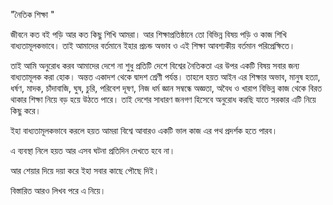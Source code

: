 "নৈতিক শিক্ষা "

জীবনে কত বই পড়ি আর কত কিছু শিখি আমরা। আর শিক্ষাপ্রতিষ্ঠানে তো বিভিন্ন বিষয় পড়ি ও কাজ শিখি বাধ্যতামূলকভাবে। তাই আমাদের বর্তমানে ইহার প্রচন্ড অভাব ও এই শিক্ষা আবশ্যকীয় বর্তমান পরিপ্রেক্ষিতে।
তাই আমি অনুরোধ করব আমাদের দেশে না শুধু প্রতিটি দেশে বিশ্বের নৈতিকতা এর উপর একটি বিষয় সবার জন্য বাধ্যতামূলক করা হোক। অন্তত একাদশ থেকে দ্বাদশ শ্রেণী পর্যন্ত। তাহলে হয়ত আইন এর শিক্ষার অভাব, মানুষ হত্যা, ধর্ষণ, মাদক, চাঁদাবাজি, ঘুষ, চুরি, পরিবেশ দূষণ, নিজ ধর্ম জ্ঞান সম্বন্ধে অজ্ঞতা, অবৈধ ও খারাপ বিভিন্ন কাজ থেকে বিরত থাকার শিক্ষা নিয়ে বড় হয়ে উঠতে পারে। তাই দেশের সাধারণ জনগণ হিসেবে অনুরোধ করছি যাতে সরকার এটি নিয়ে কিছু করে।
ইহা বাধ্যতামূলকভাবে করলে হয়ত আমরা বিশ্বে আবারও একটি ভাল কাজ এর পথ প্রদর্শক হতে পারব। 

এ ব্যবস্থা নিলে হয়ত আর এসব ঘটনা প্রতিদিন দেখতে হবে না। 

আর শেয়ার দিয়ে দয়া করে ইহা সবার কাছে পৌছে দিই।

বিস্তারিত আরও লিখব পরে এ নিয়ে।